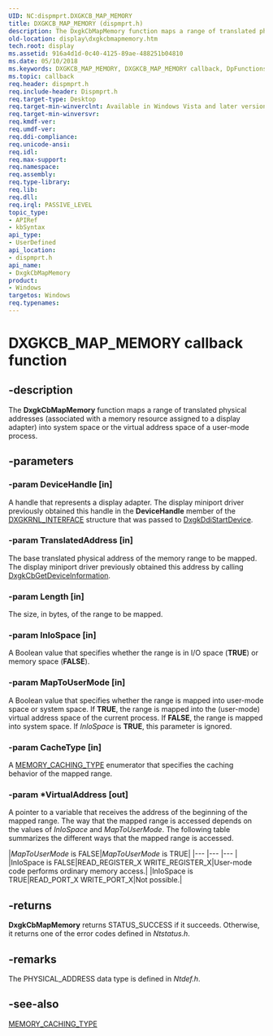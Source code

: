 ```yaml
---
UID: NC:dispmprt.DXGKCB_MAP_MEMORY
title: DXGKCB_MAP_MEMORY (dispmprt.h)
description: The DxgkCbMapMemory function maps a range of translated physical addresses (associated with a memory resource assigned to a display adapter) into system space or the virtual address space of a user-mode process.
old-location: display\dxgkcbmapmemory.htm
tech.root: display
ms.assetid: 916a4d1d-0c40-4125-89ae-488251b04810
ms.date: 05/10/2018
ms.keywords: DXGKCB_MAP_MEMORY, DXGKCB_MAP_MEMORY callback, DpFunctions_51d99a74-2fae-40b7-9e04-8afe0fc38805.xml, DxgkCbMapMemory, DxgkCbMapMemory callback function [Display Devices], display.dxgkcbmapmemory, dispmprt/DxgkCbMapMemory
ms.topic: callback
req.header: dispmprt.h
req.include-header: Dispmprt.h
req.target-type: Desktop
req.target-min-winverclnt: Available in Windows Vista and later versions of the Windows operating systems.
req.target-min-winversvr: 
req.kmdf-ver: 
req.umdf-ver: 
req.ddi-compliance: 
req.unicode-ansi: 
req.idl: 
req.max-support: 
req.namespace: 
req.assembly: 
req.type-library: 
req.lib: 
req.dll: 
req.irql: PASSIVE_LEVEL
topic_type:
- APIRef
- kbSyntax
api_type:
- UserDefined
api_location:
- dispmprt.h
api_name:
- DxgkCbMapMemory
product:
- Windows
targetos: Windows
req.typenames: 
---
```


# DXGKCB_MAP_MEMORY callback function


## -description


The <b>DxgkCbMapMemory</b> function maps a range of translated physical addresses (associated with a memory resource assigned to a display adapter) into system space or the virtual address space of a user-mode process.


## -parameters




### -param DeviceHandle [in]

A handle that represents a display adapter. The display miniport driver previously obtained this handle in the <b>DeviceHandle</b> member of the <a href="https://docs.microsoft.com/windows-hardware/drivers/ddi/content/dispmprt/ns-dispmprt-_dxgkrnl_interface">DXGKRNL_INTERFACE</a> structure that was passed to <a href="https://docs.microsoft.com/windows-hardware/drivers/ddi/content/dispmprt/nc-dispmprt-dxgkddi_start_device">DxgkDdiStartDevice</a>.


### -param TranslatedAddress [in]

The base translated physical address of the memory range to be mapped. The display miniport driver previously obtained this address by calling <a href="https://docs.microsoft.com/windows-hardware/drivers/ddi/content/dispmprt/nc-dispmprt-dxgkcb_get_device_information">DxgkCbGetDeviceInformation</a>.


### -param Length [in]

The size, in bytes, of the range to be mapped.


### -param InIoSpace [in]

A Boolean value that specifies whether the range is in I/O space (<b>TRUE</b>) or memory space (<b>FALSE</b>).


### -param MapToUserMode [in]

A Boolean value that specifies whether the range is mapped into user-mode space or system space. If <b>TRUE</b>, the range is mapped into the (user-mode) virtual address space of the current process. If <b>FALSE</b>, the range is mapped into system space. If <i>InIoSpace</i> is <b>TRUE</b>, this parameter is ignored.


### -param CacheType [in]

A <a href="https://docs.microsoft.com/windows-hardware/drivers/ddi/content/wdm/ne-wdm-_memory_caching_type">MEMORY_CACHING_TYPE</a> enumerator that specifies the caching behavior of the mapped range.


### -param *VirtualAddress [out]

A pointer to a variable that receives the address of the beginning of the mapped range. The way that the mapped range is accessed depends on the values of <i>InIoSpace</i> and <i>MapToUserMode</i>. The following table summarizes the different ways that the mapped range is accessed.

|*MapToUserMode* is FALSE|*MapToUserMode* is TRUE|
|--- |--- |--- |
|InIoSpace is FALSE|READ_REGISTER_X WRITE_REGISTER_X|User-mode code performs ordinary memory access.|
|InIoSpace is TRUE|READ_PORT_X WRITE_PORT_X|Not possible.|
 


## -returns



<b>DxgkCbMapMemory</b> returns STATUS_SUCCESS if it succeeds. Otherwise, it returns one of the error codes defined in <i>Ntstatus.h</i>.




## -remarks



The PHYSICAL_ADDRESS data type is defined in <i>Ntdef.h</i>.




## -see-also




<a href="https://docs.microsoft.com/windows-hardware/drivers/ddi/content/wdm/ne-wdm-_memory_caching_type">MEMORY_CACHING_TYPE</a>
 

 

